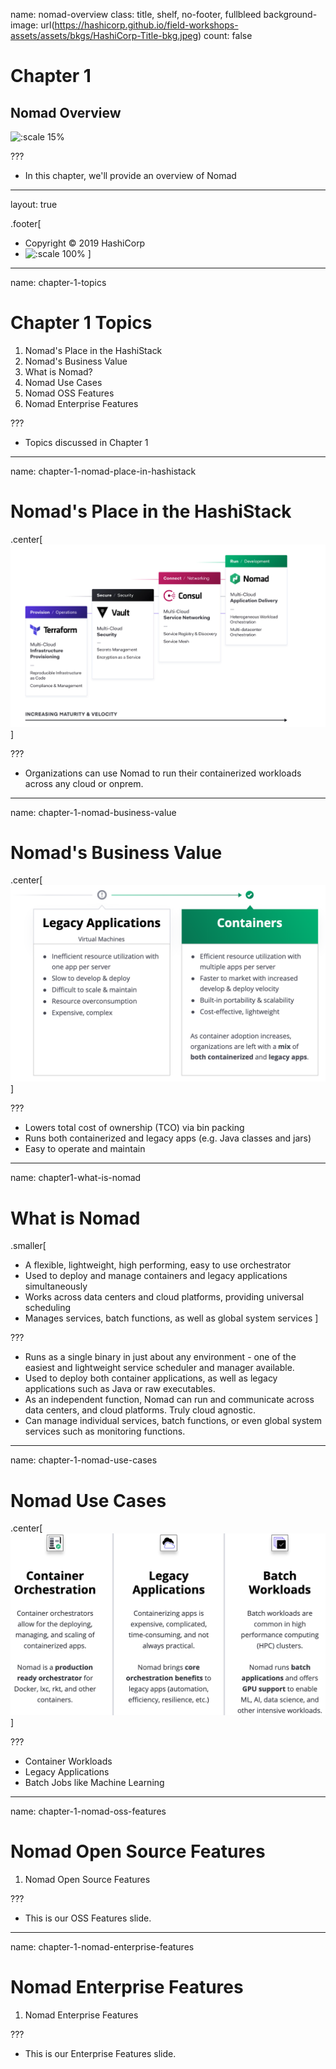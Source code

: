 name: nomad-overview
class: title, shelf, no-footer, fullbleed
background-image: url(https://hashicorp.github.io/field-workshops-assets/assets/bkgs/HashiCorp-Title-bkg.jpeg)
count: false

# Chapter 1
## Nomad Overview

![:scale 15%](https://hashicorp.github.io/field-workshops-assets/assets/logos/logo_nomad.png)

???
* In this chapter, we'll provide an overview of Nomad

---
layout: true

.footer[
- Copyright © 2019 HashiCorp
- ![:scale 100%](https://hashicorp.github.io/field-workshops-assets/assets/logos/HashiCorp_Icon_Black.svg)
]

---
name: chapter-1-topics
# Chapter 1 Topics

1. Nomad's Place in the HashiStack
1. Nomad's Business Value
1. What is Nomad?
1. Nomad Use Cases
1. Nomad OSS Features
1. Nomad Enterprise Features


???
- Topics discussed in Chapter 1

---
name: chapter-1-nomad-place-in-hashistack
# Nomad's Place in the HashiStack
.center[![:scale 80%](images/Nomad_HashiStack_Velocity.png)]

???

- Organizations can use Nomad to run their containerized workloads across any cloud or onprem.

---
name: chapter-1-nomad-business-value
# Nomad's Business Value
.center[![:scale 70%](images/Nomad_Business_Value.png)]

???
-  Lowers total cost of ownership (TCO) via bin packing
-  Runs both containerized and legacy apps (e.g. Java classes and jars)
-  Easy to operate and maintain

---
name:  chapter1-what-is-nomad
# What is Nomad
.smaller[
* A flexible, lightweight, high performing, easy to use orchestrator
* Used to deploy and manage containers and legacy applications simultaneously
* Works across data centers and cloud platforms, providing universal scheduling
* Manages services, batch functions, as well as global system services
]

???
- Runs as a single binary in just about any environment - one of the easiest and lightweight service scheduler and manager available.
-  Used to deploy both container applications, as well as legacy applications such as Java or raw executables.
-  As an independent function, Nomad can run and communicate across data centers, and cloud platforms.  Truly cloud agnostic.
-  Can manage individual services, batch functions, or even global system services such as monitoring functions.

---
name: chapter-1-nomad-use-cases
# Nomad Use Cases
.center[![:scale 70%](images/Nomad_Use_Cases.png)]

???
- Container Workloads
- Legacy Applications
- Batch Jobs like Machine Learning

---
name: chapter-1-nomad-oss-features
# Nomad Open Source Features

1. Nomad Open Source Features

???
- This is our OSS Features slide.

---
name: chapter-1-nomad-enterprise-features
# Nomad Enterprise Features

1. Nomad Enterprise Features

???
- This is our Enterprise Features slide.
